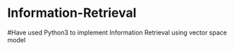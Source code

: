 # Information-Retrieval
#Have used Python3 to implement Information Retrieval using vector space model
